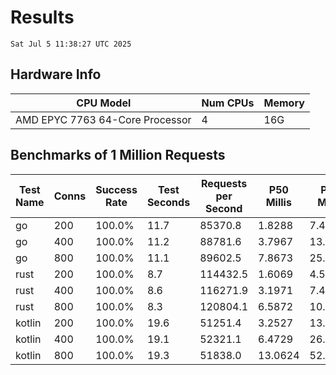 # Results
`Sat Jul 5 11:38:27 UTC 2025`
## Hardware Info
| CPU Model | Num CPUs | Memory |
| --------- | -------- | ------ |
| AMD EPYC 7763 64-Core Processor | 4 | 16G |

## Benchmarks of 1 Million Requests
| Test Name | Conns | Success Rate | Test Seconds | Requests per Second | P50 Millis | P99 Millis | P99.9 Millis | API Memory MB | API CPU Time | API Threads |
| --------- | ----- | ------------ | ------------ | ------------------- | ---------- | ---------- | ------------ | ------------- | ------------ | ----------- |
| go | 200 | 100.0% | 11.7 | 85370.8 | 1.8288 | 7.4566 | 10.2766 | 17.5 | 00:00:27 | 11 |
| go | 400 | 100.0% | 11.2 | 88781.6 | 3.7967 | 13.4829 | 18.7044 | 23.2 | 00:00:26 | 13 |
| go | 800 | 100.0% | 11.1 | 89602.5 | 7.8673 | 25.6627 | 39.4988 | 36.6 | 00:00:26 | 11 |
| rust | 200 | 100.0% | 8.7 | 114432.5 | 1.6069 | 4.5614 | 6.1531 | 9.3 | 00:00:17 | 5 |
| rust | 400 | 100.0% | 8.6 | 116271.9 | 3.1971 | 7.4531 | 10.1146 | 13.8 | 00:00:17 | 5 |
| rust | 800 | 100.0% | 8.3 | 120804.1 | 6.5872 | 10.8964 | 15.2307 | 23.3 | 00:00:16 | 5 |
| kotlin | 200 | 100.0% | 19.6 | 51251.4 | 3.2527 | 13.8416 | 34.3086 | 345.8 | 00:01:00 | 155 |
| kotlin | 400 | 100.0% | 19.1 | 52321.1 | 6.4729 | 26.4503 | 72.7365 | 413.5 | 00:00:58 | 155 |
| kotlin | 800 | 100.0% | 19.3 | 51838.0 | 13.0624 | 52.1534 | 145.3292 | 496.3 | 00:00:58 | 155 |
